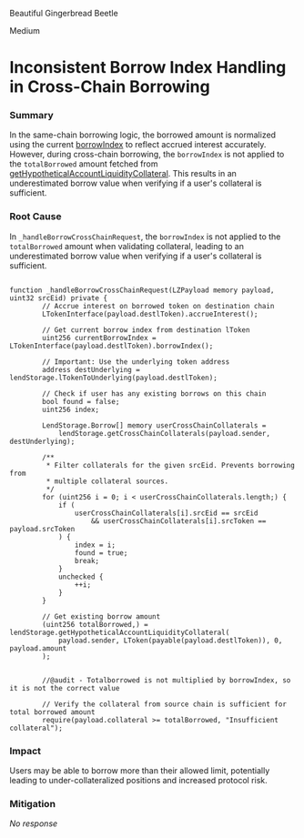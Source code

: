 Beautiful Gingerbread Beetle

Medium

# Inconsistent Borrow Index Handling in Cross-Chain Borrowing

### Summary

In the same-chain borrowing logic, the borrowed amount is normalized using the current [borrowIndex](https://github.com/sherlock-audit/2025-05-lend-audit-contest/blob/main/Lend-V2/src/LayerZero/CoreRouter.sol#L157) to reflect accrued interest accurately. However, during cross-chain borrowing, the `borrowIndex` is not applied to the `totalBorrowed` amount fetched from [getHypotheticalAccountLiquidityCollateral](https://github.com/sherlock-audit/2025-05-lend-audit-contest/blob/main/Lend-V2/src/LayerZero/CrossChainRouter.sol#L617). This results in an underestimated borrow value when verifying if a user's collateral is sufficient.

### Root Cause

In `_handleBorrowCrossChainRequest`, the `borrowIndex` is not applied to the `totalBorrowed` amount when validating collateral, leading to an underestimated borrow value when verifying if a user's collateral is sufficient.

```solidity 

function _handleBorrowCrossChainRequest(LZPayload memory payload, uint32 srcEid) private {
        // Accrue interest on borrowed token on destination chain
        LTokenInterface(payload.destlToken).accrueInterest();

        // Get current borrow index from destination lToken
        uint256 currentBorrowIndex = LTokenInterface(payload.destlToken).borrowIndex();

        // Important: Use the underlying token address
        address destUnderlying = lendStorage.lTokenToUnderlying(payload.destlToken);

        // Check if user has any existing borrows on this chain
        bool found = false;
        uint256 index;

        LendStorage.Borrow[] memory userCrossChainCollaterals =
            lendStorage.getCrossChainCollaterals(payload.sender, destUnderlying);

        /**
         * Filter collaterals for the given srcEid. Prevents borrowing from
         * multiple collateral sources.
         */
        for (uint256 i = 0; i < userCrossChainCollaterals.length;) {
            if (
                userCrossChainCollaterals[i].srcEid == srcEid
                    && userCrossChainCollaterals[i].srcToken == payload.srcToken
            ) {
                index = i;
                found = true;
                break;
            }
            unchecked {
                ++i;
            }
        }

        // Get existing borrow amount
        (uint256 totalBorrowed,) = lendStorage.getHypotheticalAccountLiquidityCollateral(
            payload.sender, LToken(payable(payload.destlToken)), 0, payload.amount
        );


        //@audit - Totalborrowed is not multiplied by borrowIndex, so it is not the correct value

        // Verify the collateral from source chain is sufficient for total borrowed amount
        require(payload.collateral >= totalBorrowed, "Insufficient collateral");

```



### Impact

Users may be able to borrow more than their allowed limit, potentially leading to under-collateralized positions and increased protocol risk.



### Mitigation

_No response_